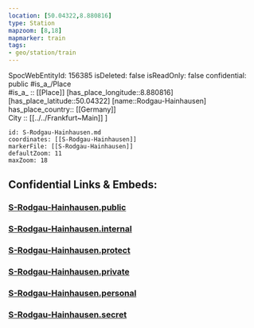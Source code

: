 ```yaml
---
location: [50.04322,8.880816] 
type: Station 
mapzoom: [8,18] 
mapmarker: train 
tags:
- geo/station/train
---
```

SpocWebEntityId: 156385
isDeleted: false
isReadOnly: false
confidential: public
#is_a_/Place  
#is_a_ :: [[Place]] 
[has_place_longitude::8.880816] 
[has_place_latitude::50.04322] 
[name::Rodgau-Hainhausen] 
has_place_country:: [[Germany]]  
City :: [[../../Frankfurt~Main]] ] 


```leaflet
id: S-Rodgau-Hainhausen.md
coordinates: [[S-Rodgau-Hainhausen]] 
markerFile: [[S-Rodgau-Hainhausen]] 
defaultZoom: 11 
maxZoom: 18
```


## Confidential Links & Embeds: 

### [S-Rodgau-Hainhausen.public](/_public/\Earth\Continent\Europe\Europe~Central\Germany\Germany~West\Hessen\counties~Hessen\Frankfurt~Main\Stations-FFM~SS-Rodgau-Hainhausen.public.md) 

### [S-Rodgau-Hainhausen.internal](/_internal/\Earth\Continent\Europe\Europe~Central\Germany\Germany~West\Hessen\counties~Hessen\Frankfurt~Main\Stations-FFM~SS-Rodgau-Hainhausen.internal.md) 

### [S-Rodgau-Hainhausen.protect](/_protect/\Earth\Continent\Europe\Europe~Central\Germany\Germany~West\Hessen\counties~Hessen\Frankfurt~Main\Stations-FFM~SS-Rodgau-Hainhausen.protect.md) 

### [S-Rodgau-Hainhausen.private](/_private/\Earth\Continent\Europe\Europe~Central\Germany\Germany~West\Hessen\counties~Hessen\Frankfurt~Main\Stations-FFM~SS-Rodgau-Hainhausen.private.md) 

### [S-Rodgau-Hainhausen.personal](/_personal/\Earth\Continent\Europe\Europe~Central\Germany\Germany~West\Hessen\counties~Hessen\Frankfurt~Main\Stations-FFM~SS-Rodgau-Hainhausen.personal.md) 

### [S-Rodgau-Hainhausen.secret](/_secret/\Earth\Continent\Europe\Europe~Central\Germany\Germany~West\Hessen\counties~Hessen\Frankfurt~Main\Stations-FFM~SS-Rodgau-Hainhausen.secret.md)

